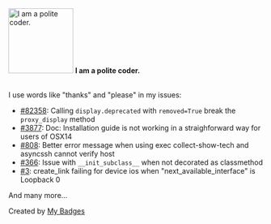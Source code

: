 <img src="https://my-badges.github.io/my-badges/polite-coder.png" alt="I am a polite coder." title="I am a polite coder." width="128">
<strong>I am a polite coder.</strong>
<br><br>

I use words like "thanks" and "please" in my issues:

- <a href="https://github.com/ansible/ansible/issues/82358">#82358</a>: Calling `display.deprecated` with `removed=True` break the `proxy_display` method
- <a href="https://github.com/aristanetworks/avd/issues/3877">#3877</a>: Doc: Installation guide is not working in a straighforward way for users of OSX14
- <a href="https://github.com/aristanetworks/anta/issues/808">#808</a>: Better error message when using exec collect-show-tech and asyncssh cannot verify host
- <a href="https://github.com/boxed/mutmut/issues/366">#366</a>: Issue with `__init_subclass__` when not decorated as classmethod
- <a href="https://github.com/CiscoDevNet/virl2-client/issues/3">#3</a>: create_link failing for device ios when "next_available_interface" is Loopback 0

 And many more...


Created by <a href="https://github.com/my-badges/my-badges">My Badges</a>